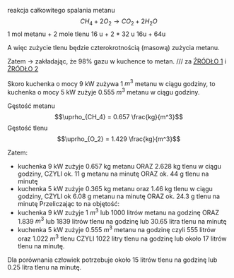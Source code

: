 reakcja całkowitego spalania metanu
$$ CH_4 + 2O_2 \longrightarrow CO_2 + 2H_2 O$$
1 mol metanu + 2 mole tlenu
16 u + 2 $*$ 32 u
16u + 64u


A więc zużycie tlenu będzie czterokrotnością (masową) zużycia metanu.

Zatem $\longrightarrow$ zakładając, że 98% gazu w kuchence to metan.
/// za [ŹRÓDŁO 1](https://zmianasprzedawcygazu.pl/ile-gazu-zuzywa-kuchenka-gazowa/) i [ŹRÓDŁO 2](https://pgnig.pl/czym-jest-gaz-ziemny)

Skoro kuchenka o mocy 9 kW zużywa 1 $m^3$ metanu w ciągu godziny, to kuchenka o mocy 5 kW zużyje 0.555 $m^3$ metanu w ciągu godziny.

Gęstość metanu $$\uprho_{CH_4}  = 0.657 \frac{kg}{m^3}$$
Gęstość tlenu
$$\uprho_{O_2} = 1.429 \frac{kg}{m^3}$$

Zatem:
- kuchenka 9 kW zużyje 0.657 kg metanu ORAZ 2.628 kg tlenu w ciągu godziny, CZYLI ok. 11 g metanu na minutę ORAZ ok. 44 g tlenu na minutę
- kuchenka 5 kW zużyje 0.365 kg metanu oraz 1.46 kg tlenu w ciągu godziny, CZYLI ok 6.08 g metanu na minutę ORAZ ok. 24.3 g tlenu na minutę
Przeliczając to na objętość:
- kuchenka 9 kW zużyje 1 $m^3$ lub 1000 litrów metanu na godzinę ORAZ 1.839 $m^3$ lub 1839 litrów tlenu na godzinę lub 30.65 litra tlenu na minutę
- kuchenka 5 kW zużyje 0.555 $m^3$ metanu na godzinę czyli 555 litrów oraz 1.022 $m^3$ tlenu CZYLI 1022 litry tlenu na godzinę lub około 17 litrów tlenu na minutę.

Dla porównania człowiek potrzebuje około 15 litrów tlenu na godzinę lub 0.25 litra tlenu na minutę.
